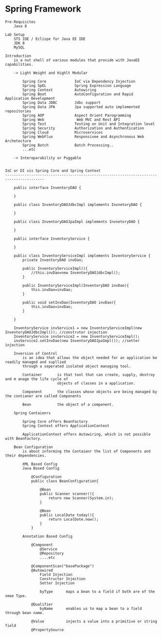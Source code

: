 Spring Framework
======================================================================================

    Pre-Requisites
        Java 8
    
    Lab Setup
        STS IDE / Eclispe for Java EE IDE
        JDK 8
        MySQL

    Introduction
        is a nut shell of various modules that provide with JavaEE capabilities.

        -> Light Weight and Highlt Modular

            Spring Core             IoC via Dependency Injection
            Spring SpEL             Spring Expression Language
            Spring Context          Autowiring
            Spring Boot             AutoConfiguration and Rapid Application Development
            Spring Data JDBC        Jdbc support
            Spring Data JPA         Jpa supported auto implemented repositories
            Spring AOP              Aspect Orient Parogramming
            Spring Web               Web MVC and Rest API
            Spring Test             Testing on Unit and Integration level
            Spring Security         Authorization and Authentication
            Spring Cloud            Microservices
            Spring WebFlux          Responsivee and Asynchronous Web Archetecture
            Spring Batch            Batch Processing..
            ...etc

        -> Interoparability or Puggable


    IoC or DI vis Spring Core and Spring Context
    ----------------------------------------------------------------------------------------

        public interface InventoryDAO {

        }   

        public class InventoryDAOJdbcImpl implements InvnetoryDAO {

        }   

        public class InventoryDAOJpaImpl implements InvnetoryDAO {

        }   

        public interface InventoryService {

        }

        public class InventoryServiceImpl implements InventoryService {
            private InventoryDAO invDao;

            public InventoryServiceImpl(){
                //this.invDao=new InventoryDAOJdbcImpl();
            }
            
            public InventoryServiceImpl(InventoryDAO invDao){
                this.invDao=invDao;
            }

            public void setInvDao(InventoryDAO invDao){
                this.invDao=invDao;
            }

        }

        InventoryService invService1 = new InventoryServiceImpl(new InventoryDAOJdbcImpl()); //construtor injection
        InventoryService invService2 = new InventoryServiceImpl();
        invService2.setInvDao(new InventoryDAOJpaImpl()); //setter injection

        Inversion of Control
            is an idea that allows the object needed for an application be readily managed and supllied
            through a seperated isolated object managing tool.

            Container       is that tool that can create, supply, destroy and m anage the life cycle of
                            objects of classes in a application.

            Component       the classes whose objects are being managed by the contianer are called Components

            Bean            the object of a component.

        Spring Contaienrs

            Spring Core offers BeanFactory
            Spring Context offers ApplicationContext

            ApplicationContext offers Autowiring, which is not possible with BeanFactory.

        Bean Configuration
            is about informing the Contaienr the list of Components and their dependencies.

            XML Based Config
            Java Based Config

                @Configuration
                public class BeanConfiguration{
                    
                    @Bean
                    public Scanner scanner(){
                        return new Scanner(System.in);
                    }

                    @Bean
                    public LocalDate today(){
                        return LocalDate.now();
                    }
                }

            Annotation Based Config

                @Component
                    @Service
                    @Repository
                    ....etc

                @ComponentScan("basePackage")
                @Autowired
                    Field Injection
                    Constructor Injection
                    Setter Injection
                    
                    byType      maps a bean to a field if both are of the smae Type.
                
                @Qualifier
                    byName      enables us to map a bean to a field through bean name.

                @Value          injects a value into a primitive or string field
                @PropertySource